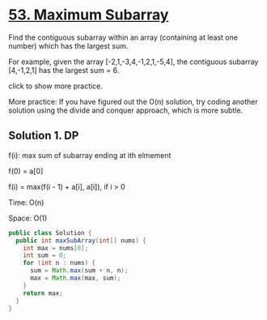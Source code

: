 # [53. Maximum Subarray](https://leetcode.com/problems/maximum-subarray/)

Find the contiguous subarray within an array (containing at least one number) which has the largest sum.

For example, given the array [-2,1,-3,4,-1,2,1,-5,4],
the contiguous subarray [4,-1,2,1] has the largest sum = 6.

click to show more practice.

More practice:
If you have figured out the O(n) solution, try coding another solution using the divide and conquer approach, which is more subtle.

## Solution 1. DP

f(i): max sum of subarray ending at ith elmement

f(0) = a[0]

f(i) = max(f(i - 1) + a[i], a[i]), if i > 0

Time: O(n)

Space: O(1)

```java
public class Solution {
  public int maxSubArray(int[] nums) {
    int max = nums[0];
    int sum = 0;
    for (int n : nums) {
      sum = Math.max(sum + n, n);
      max = Math.max(max, sum);
    }
    return max;
  }
}
```
